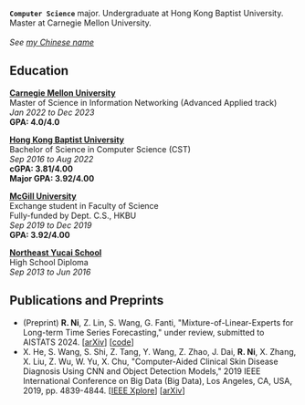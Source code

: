 **`Computer Science`** major. Undergraduate at Hong Kong Baptist University. Master at Carnegie Mellon University.<br>
<br>*See [my Chinese name](chn_name)*

## Education

**[Carnegie Mellon University](https://www.cmu.edu)**<br>
Master of Science in Information Networking (Advanced Applied track)<br>
*Jan 2022 to Dec 2023*<br>
**GPA: 4.0/4.0**<br>


**[Hong Kong Baptist University](https://www.hkbu.edu.hk/)**<br>
Bachelor of Science in Computer Science (CST)<br>
*Sep 2016 to Aug 2022*<br>
**cGPA:      3.81/4.00**<br>
**Major GPA: 3.92/4.00**<br>

**[McGill University](https://mcgill.ca/)**<br>
Exchange student in Faculty of Science<br>
Fully-funded by Dept. C.S., HKBU<br>
*Sep 2019 to Dec 2019*<br>
**GPA:      3.92/4.00**<br>

**[Northeast Yucai School](http://www.neyc.cn/)**<br>
High School Diploma<br>
*Sep 2013 to Jun 2016*<br>

## Publications and Preprints

* (Preprint) **R. Ni**, Z. Lin, S. Wang, G. Fanti, "Mixture-of-Linear-Experts for Long-term Time Series Forecasting," under review, submitted to AISTATS 2024. [[arXiv](https://arxiv.org/abs/2312.06786)] [[code](https://anonymous.4open.science/r/MoLE)]
* X. He, S. Wang, S. Shi, Z. Tang, Y. Wang, Z. Zhao, J. Dai, **R. Ni**, X. Zhang, X. Liu, Z. Wu, W. Yu, X. Chu, "Computer-Aided Clinical Skin Disease Diagnosis Using CNN and Object Detection Models," 2019 IEEE International Conference on Big Data (Big Data), Los Angeles, CA, USA, 2019, pp. 4839-4844. [[IEEE Xplore](https://ieeexplore.ieee.org/document/9006528)] [[arXiv](https://arxiv.org/abs/1911.08705)]

